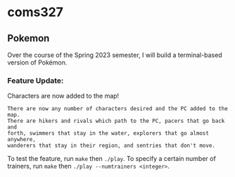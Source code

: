 # coms327
## Pokemon 

Over the course of the Spring 2023 semester, I will build a terminal-based version of Pokémon.

### Feature Update:
Characters are now added to the map!

```
There are now any number of characters desired and the PC added to the map.
There are hikers and rivals which path to the PC, pacers that go back and 
forth, swimmers that stay in the water, explorers that go almost anywhere, 
wanderers that stay in their region, and sentries that don't move.
```

To test the feature, run `make` then `./play`.
To specify a certain number of trainers, run `make` then `./play --numtrainers <integer>`.
